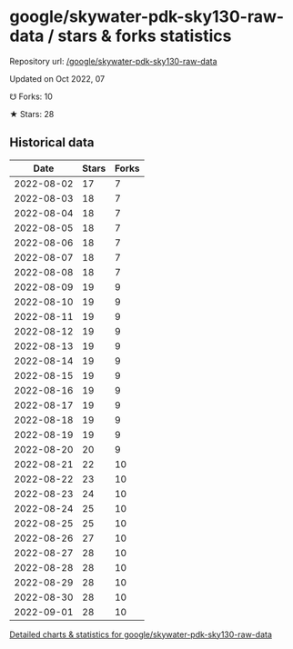 # google/skywater-pdk-sky130-raw-data / stars & forks statistics

Repository url: [/google/skywater-pdk-sky130-raw-data](https://github.com/google/skywater-pdk-sky130-raw-data)

Updated on Oct 2022, 07

☋ Forks: 10

★ Stars: 28

## Historical data
| Date | Stars | Forks |
|------|-------|-------|
| 2022-08-02 | 17 | 7 | 
| 2022-08-03 | 18 | 7 | 
| 2022-08-04 | 18 | 7 | 
| 2022-08-05 | 18 | 7 | 
| 2022-08-06 | 18 | 7 | 
| 2022-08-07 | 18 | 7 | 
| 2022-08-08 | 18 | 7 | 
| 2022-08-09 | 19 | 9 | 
| 2022-08-10 | 19 | 9 | 
| 2022-08-11 | 19 | 9 | 
| 2022-08-12 | 19 | 9 | 
| 2022-08-13 | 19 | 9 | 
| 2022-08-14 | 19 | 9 | 
| 2022-08-15 | 19 | 9 | 
| 2022-08-16 | 19 | 9 | 
| 2022-08-17 | 19 | 9 | 
| 2022-08-18 | 19 | 9 | 
| 2022-08-19 | 19 | 9 | 
| 2022-08-20 | 20 | 9 | 
| 2022-08-21 | 22 | 10 | 
| 2022-08-22 | 23 | 10 | 
| 2022-08-23 | 24 | 10 | 
| 2022-08-24 | 25 | 10 | 
| 2022-08-25 | 25 | 10 | 
| 2022-08-26 | 27 | 10 | 
| 2022-08-27 | 28 | 10 | 
| 2022-08-28 | 28 | 10 | 
| 2022-08-29 | 28 | 10 | 
| 2022-08-30 | 28 | 10 | 
| 2022-09-01 | 28 | 10 | 


[Detailed charts & statistics for google/skywater-pdk-sky130-raw-data](https://reviewgithub.com/rep/google/skywater-pdk-sky130-raw-data)
